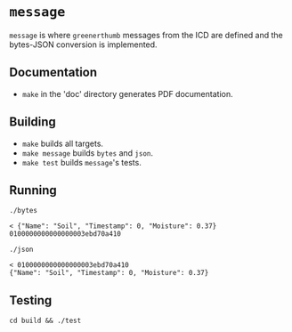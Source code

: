# `message`

`message` is where `greenerthumb` messages from the ICD are defined and the
bytes-JSON conversion is implemented.

## Documentation

* `make` in the 'doc' directory generates PDF documentation.

## Building

* `make` builds all targets.
* `make message` builds `bytes` and `json`.
* `make test` builds `message`'s tests.

## Running

```
./bytes

< {"Name": "Soil", "Timestamp": 0, "Moisture": 0.37}
0100000000000000003ebd70a410
```

```
./json

< 0100000000000000003ebd70a410
{"Name": "Soil", "Timestamp": 0, "Moisture": 0.37}
```

## Testing

```
cd build && ./test
```
